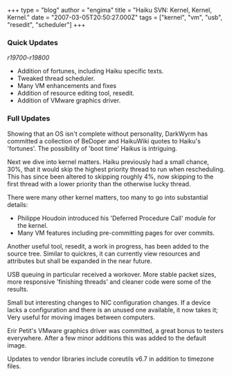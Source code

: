 +++
type = "blog"
author = "engima"
title = "Haiku SVN: Kernel, Kernel, Kernel."
date = "2007-03-05T20:50:27.000Z"
tags = ["kernel", "vm", "usb", "resedit", "scheduler"]
+++

<h3>Quick Updates</h3>
<em>r19700-r19800</em>
<ul>
    <li>Addition of fortunes, including Haiku specific texts.</li>
    <li>Tweaked thread scheduler.</li>
    <li>Many VM enhancements and fixes</li>
    <li>Addition of resource editing tool, resedit.</li>
    <li>Addition of VMware graphics driver.</li>
</ul>

<!--break-->

<h3>Full Updates</h3>
Showing that an OS isn't complete without personality, DarkWyrm has committed a collection of BeDoper and HaikuWiki quotes to Haiku's 'fortunes'. The possibility of 'boot time' Haikus is intriguing.

Next we dive into kernel matters. Haiku previously had a small chance, 30%, that it would skip the highest priority thread to run when rescheduling. This has since been altered to skipping roughly 4%, now skipping to the first thread with a lower priority than the otherwise lucky thread.

There were many other kernel matters, too many to go into substantial details:
<ul>
    <li>Philippe Houdoin introduced his 'Deferred Procedure Call' module for the kernel.</li>
    <li>Many VM features including pre-committing pages for over commits.</li>
</ul>

Another useful tool, resedit, a work in progress, has been added to the source tree. Similar to quickres, it can currently view resources and attributes but shall be expanded in the near future.

USB queuing in particular received a workover. More stable packet sizes, more responsive 'finishing threads' and cleaner code were some of the results.

Small but interesting changes to NIC configuration changes. If a device lacks a configuration and there is an unused one available, it now takes it; Very useful for moving images between computers.

Erir Petit's VMware graphics driver was committed, a great bonus to testers everywhere. After a few minor additions this was added to the default image.

Updates to vendor libraries include coreutils v6.7 in addition to timezone files.